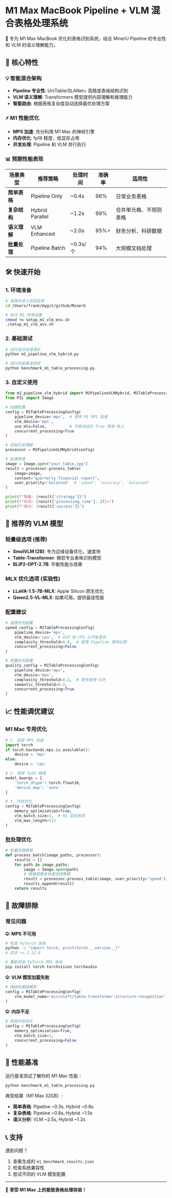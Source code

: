 # M1 Max MacBook Pipeline + VLM 混合表格处理系统

🚀 专为 M1 Max MacBook 优化的表格识别系统，结合 MinerU Pipeline 的专业性和 VLM 的语义理解能力。

## 🌟 核心特性

### 💡 智能混合架构
- **Pipeline 专业性**: UniTable/SLANet+ 高精度表格结构识别
- **VLM 语义理解**: Transformers 模型提供内容理解和推理能力  
- **智能路由**: 根据表格复杂度自动选择最优处理方案

### ⚡ M1 性能优化
- **MPS 加速**: 充分利用 M1 Mac 的神经引擎
- **内存优化**: fp16 精度，低显存占用
- **并发处理**: Pipeline 和 VLM 并行执行

### 📊 预期性能表现

| 场景类型 | 推荐策略 | 处理时间 | 准确率 | 适用性 |
|---------|---------|---------|--------|--------|
| **简单表格** | Pipeline Only | ~0.4s | 96% | 日常业务表格 |
| **复杂结构** | Hybrid Parallel | ~1.2s | 99% | 合并单元格、不规则表格 |
| **语义理解** | VLM Enhanced | ~2.0s | 95%+ | 财务分析、科研数据 |
| **批量处理** | Pipeline Batch | ~0.3s/个 | 94% | 大规模文档处理 |

## 🛠️ 快速开始

### 1. 环境准备
```bash
# 克隆并进入项目目录
cd /Users/frank/mygit/github/MinerU

# 执行 M1 环境设置
chmod +x setup_m1_vlm_env.sh
./setup_m1_vlm_env.sh
```

### 2. 基础测试
```python
# 运行混合处理演示
python m1_pipeline_vlm_hybrid.py

# 运行性能基准测试  
python benchmark_m1_table_processing.py
```

### 3. 自定义使用
```python
from m1_pipeline_vlm_hybrid import M1PipelineVLMHybrid, M1TableProcessingConfig
from PIL import Image

# 创建配置
config = M1TableProcessingConfig(
    pipeline_device='mps',  # 使用 M1 MPS 加速
    vlm_device='mps',
    use_mlx=False,          # 可尝试设为 True 使用 MLX
    concurrent_processing=True
)

# 初始化处理器
processor = M1PipelineVLMHybrid(config)

# 处理表格
image = Image.open("your_table.jpg")
result = processor.process_table(
    image=image,
    context="quarterly financial report",
    user_priority='balanced'  # 'speed', 'accuracy', 'balanced'
)

print(f"策略: {result['strategy']}")
print(f"时间: {result['processing_time']:.2f}s") 
print(f"成功: {result['success']}")
```

## 🎯 推荐的 VLM 模型

### 轻量级选项 (推荐)
- **SmolVLM (2B)**: 专为边缘设备优化，速度快
- **Table-Transformer**: 微软专业表格识别模型
- **BLIP2-OPT-2.7B**: 平衡性能与效果

### MLX 优化选项 (实验性)
- **LLaVA-1.5-7B-MLX**: Apple Silicon 原生优化
- **Qwen2.5-VL-MLX**: 如果可用，提供最佳性能

### 配置建议
```python
# 速度优先配置
speed_config = M1TableProcessingConfig(
    pipeline_device='mps',
    vlm_device='cpu',  # VLM 用 CPU 以节省显存
    complexity_threshold=0.6,  # 提高 Pipeline 使用比例
    concurrent_processing=False
)

# 质量优先配置  
quality_config = M1TableProcessingConfig(
    pipeline_device='mps',
    vlm_device='mps',
    complexity_threshold=0.2,  # 更多使用 VLM
    semantic_threshold=0.3,
    concurrent_processing=True
)
```

## 📈 性能调优建议

### M1 Mac 专用优化
```python
# 1. 启用 MPS 加速
import torch
if torch.backends.mps.is_available():
    device = 'mps'
else:
    device = 'cpu'

# 2. 使用 fp16 精度
model_kwargs = {
    'torch_dtype': torch.float16,
    'device_map': 'auto'
}

# 3. 内存优化
config = M1TableProcessingConfig(
    memory_optimization=True,
    vlm_batch_size=1,  # M1 显存有限
    vlm_max_length=512
)
```

### 批处理优化
```python
# 批量处理表格
def process_batch(image_paths, processor):
    results = []
    for path in image_paths:
        image = Image.open(path)
        # 根据图像复杂度选择策略
        result = processor.process_table(image, user_priority='speed')
        results.append(result)
    return results
```

## 🔧 故障排除

### 常见问题

**Q: MPS 不可用**
```bash
# 检查 PyTorch 版本
python -c "import torch; print(torch.__version__)"
# 应该 >= 1.12.0

# 重新安装 PyTorch MPS 版本
pip install torch torchvision torchaudio
```

**Q: VLM 模型加载失败**
```python
# 降级到基础模型
config = M1TableProcessingConfig(
    vlm_model_name='microsoft/table-transformer-structure-recognition'
)
```

**Q: 内存不足**
```python
# 启用内存优化
config = M1TableProcessingConfig(
    memory_optimization=True,
    vlm_batch_size=1,
    concurrent_processing=False
)
```

## 🧪 性能基准

运行基准测试了解你的 M1 Mac 性能：

```bash
python benchmark_m1_table_processing.py
```

典型结果（M1 Max 32GB）:
- **简单表格**: Pipeline ~0.3s, Hybrid ~0.8s
- **复杂表格**: Pipeline ~0.8s, Hybrid ~1.5s  
- **语义分析**: VLM ~2.5s, Hybrid ~1.2s

## 📞 支持

遇到问题？
1. 查看生成的 `m1_benchmark_results.json`
2. 检查系统兼容性 
3. 尝试不同的 VLM 模型配置

---

🎉 **享受 M1 Mac 上的极致表格处理体验！**